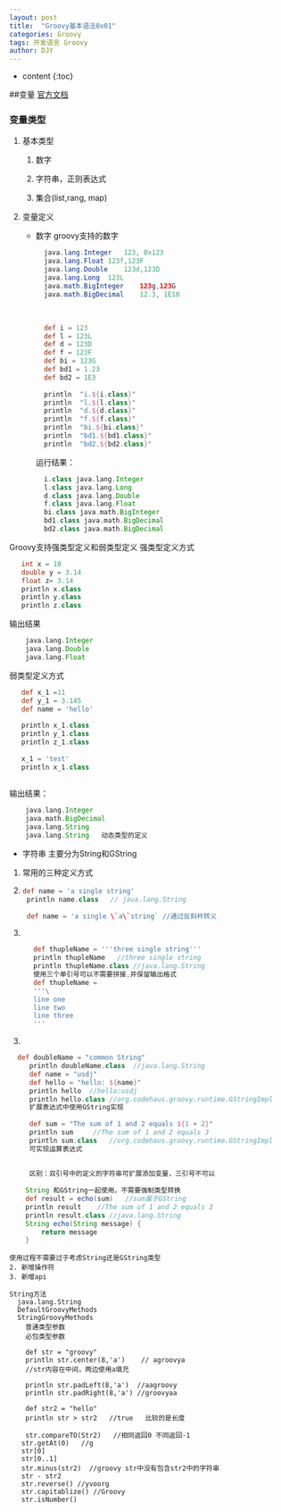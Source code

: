 ```yaml
---
layout: post
title:  "Groovy基本语法0x01"
categories: Groovy
tags: 开发语言 Groovy
author: DJY
---
```


* content
{:toc}

##变量
[官方文档](http://www.groovy-lang.org/syntax.html)
### 变量类型
1. 基本类型
    1. 数字

    2. 字符串，正则表达式

    3. 集合(list,rang, map)
2. 变量定义  
    - 数字
      groovy支持的数字

      ```java
        java.lang.Integer   123, 0x123
        java.lang.Float 123f,123F
        java.lang.Double    123d,123D
        java.lang.Long  123L
        java.math.BigInteger    123g,123G
        java.math.BigDecimal    12.3, 1E10  
      ```

      ​

      ``` groovy   
        def i = 123  
        def l = 123L  
        def d = 123D  
        def f = 123F  
        def bi = 123G  
        def bd1 = 1.23  
        def bd2 = 1E3  
          
        println  "i.${i.class}"  
        println  "l.${l.class}"  
        println  "d.${d.class}"  
        println  "f.${f.class}"  
        println  "bi.${bi.class}"  
        println  "bd1.${bd1.class}"  
        println  "bd2.${bd2.class}" 
      ```
        运行结果：

      ``` groovy
        i.class java.lang.Integer  
        l.class java.lang.Long  
        d.class java.lang.Double  
        f.class java.lang.Float  
        bi.class java.math.BigInteger  
        bd1.class java.math.BigDecimal  
        bd2.class java.math.BigDecimal  
      ```

Groovy支持强类型定义和弱类型定义
    强类型定义方式

   ``` groovy
      int x = 10 
      double y = 3.14 
      float z= 3.14
      println x.class
      println y.class
      println z.class  
   ```
  输出结果


``` groovy
    java.lang.Integer
    java.lang.Double
    java.lang.Float
```

弱类型定义方式

``` groovy
   def x_1 =11
   def y_1 = 3.145
   def name = 'hello'
   
   println x_1.class       
   println y_1.class      
   println z_1.class     
   
   x_1 = 'test'
   println x_1.class   
   
```

输出结果：
```groovy
    java.lang.Integer
    java.math.BigDecimal
    java.lang.String
    java.lang.String   动态类型的定义
```

- 字符串
主要分为String和GString
1. 常用的三种定义方式
 1.   
     ``` groovy
     def name = 'a single string'
      println name.class   // java.lang.String
      
      def name = 'a single \`a\`string` //通过反斜杆转义
     ```

 2.  ​
``` groovy
      def thupleName = '''three single string'''
      println thupleName   //three single string
      println thupleName.class //java.lang.String
      使用三个单引号可以不需要拼接,并保留输出格式
      def thupleName = 
      '''\
      line one
      line two
      line three
      '''
```
  3. ​
``` groovy
  def doubleName = "common String"
     println doubleName.class  //java.lang.String
     def name = "usdj"
     def hello = "hello: ${name}"
     println hello  //hello:usdj
     println hello.class //org.codehaus.groovy.runtime.GStringImpl
     扩展表达式中使用GString实现
     
     def sum = "The sum of 1 and 2 equals ${1 + 2}"
     println sum     //The sum of 1 and 2 equals 3
     println sum.class   //org.codehaus.groovy.runtime.GStringImpl
     可实现运算表达式
    
     
     区别：双引号中的定义的字符串可扩展添加变量，三引号不可以
    
    String 和GString一起使用，不需要强制类型转换
    def result = echo(sum)   //sum属于GString
    println result    //The sum of 1 and 2 equals 3
    println result.class //java.lang.String
    String echo(String message) {
        return message
    }
```
    使用过程不需要过于考虑String还是GString类型
    2. 新增操作符
    3. 新增api
    
    String方法
      java.lang.String
      DefaultGroovyMethods
      StringGroovyMethods 
        普通类型参数
        必包类型参数
 ```     
     def str = "groovy"
     println str.center(8,'a')    // agroovya
     //str内容在中间，两边使用a填充
     
     println str.padLeft(8,'a')  //aagroovy
     println str.padRight(8,'a') //groovyaa 
     
     def str2 = "hello"
     println str > str2   //true   比较的是长度
     
     str.compareTO(Str2)   //相同返回0 不同返回-1
    str.getAt(0)   //g
    str[0]
    str[0..1]
    str.minus(str2)  //groovy str中没有包含str2中的字符串
    str - str2  
    str.reverse() //yvoorg
    str.capitablize() //Groovy
    str.isNumber()
 ```
